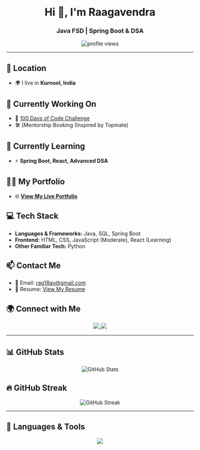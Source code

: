 <h1 align="center">Hi 👋, I'm Raagavendra</h1>
<h3 align="center">Java FSD | Spring Boot & DSA</h3>

<p align="center">
  <img src="https://komarev.com/ghpvc/?username=Ragav15P&label=Profile%20Views&color=0e75b6&style=flat" alt="profile views" />
</p>

---

## 📍 Location
- 🌍 I live in **Kurnool, India**

## 🔭 Currently Working On  
- 🚀 [100 Days of Code Challenge](https://github.com/Ragav15P/DSA)  
- 🛠 [Mentorship Booking (Inspired by Topmate)

## 🌱 Currently Learning  
- ⚡ **Spring Boot, React, Advanced DSA**

## 👨‍💻 My Portfolio  
- 🌐 **[View My Live Portfolio](https://demo-deployment-latest-h96x.onrender.com/)**

## 💻 Tech Stack  
- **Languages & Frameworks:** Java, SQL, Spring Boot  
- **Frontend:** HTML, CSS, JavaScript (Moderate), React (Learning)  
- **Other Familiar Tech:** Python  

## 📫 Contact Me  
- 📧 Email: [rag18av@gmail.com](mailto:rag18av@gmail.com)  
- 📄 Resume: [View My Resume](https://drive.google.com/drive/folders/1BMEJ1H1xCb0Bnn0r7K8i8Qg0iOlUfpPt)  

## 🌍 Connect with Me  
<p align="center">
  <a href="https://github.com/Ragav15P">
    <img src="https://img.shields.io/badge/GitHub-%23121011.svg?style=for-the-badge&logo=github&logoColor=white" />
  </a>
  <a href="https://www.instagram.com/hello_ragav7/">
    <img src="https://img.shields.io/badge/Instagram-%23E4405F.svg?style=for-the-badge&logo=instagram&logoColor=white" />
  </a>
</p>

---

## 📊 GitHub Stats  
<p align="center">
  <img src="https://github-readme-stats.vercel.app/api?username=Ragav15P&show_icons=true&theme=radical" alt="GitHub Stats" />
</p>

## 🔥 GitHub Streak  
<p align="center">
  <img src="https://streak-stats.demolab.com?user=Ragav15P&theme=radical" alt="GitHub Streak" />
</p>

---

## 🚀 Languages & Tools  
<p align="center">
  <img src="https://skillicons.dev/icons?i=java,spring,html,css,js,react,python,sql,git,github" />
</p>
